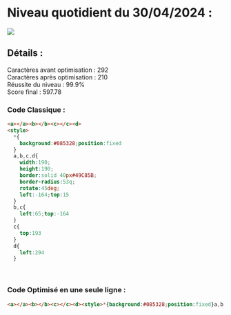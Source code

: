 # Niveau quotidient du 30/04/2024 : 

<img src = "https://firebasestorage.googleapis.com/v0/b/cssbattleapp.appspot.com/o/user%2Fummd3POvEDfFyeFvVdOMG3OOrwE2%2Ftargets%2Ftarget_GV9rUqg.png?alt=media">


<br>

## Détails :

Caractères avant optimisation : 292                    <br>
Caractères après optimisation : 210                    <br>
Réussite du niveau : 99.9%                              <br>
Score final : 597.78


### Code Classique :  

```html 
<a></a><b></b><c></c><d>
<style>
  *{
    background:#085328;position:fixed
  }
  a,b,c,d{
    width:190;
    height:190;
    border:solid 40px#49C85B;
    border-radius:53q;
    rotate:45deg;
    left:-164;top:15
  }
  b,c{
    left:65;top:-164
  }
  c{
    top:193
  }
  d{
    left:294
  }
```

<br>

### Code Optimisé en une seule ligne : 

```html 
<a></a><b></b><c></c><d><style>*{background:#085328;position:fixed}a,b,c,d{width:190;height:190;border:solid 40px#49C85B;border-radius:53q;rotate:45deg;left:-164;top:15}b,c{left:65;top:-164}c{top:193}d{left:294
```